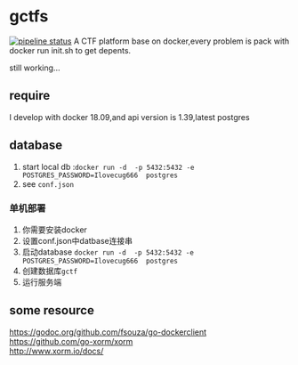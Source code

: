 # gctfs
[![pipeline status](https://gitlab.com/Windforce17/gctf/badges/master/pipeline.svg)](https://gitlab.com/Windforce17/gctf/commits/master)
A CTF platform base on docker,every problem is pack with docker
run init.sh to get depents.

still working...

## require
I develop with docker 18.09,and api version is 1.39,latest postgres
## database
1. start local db :`docker run -d  -p 5432:5432 -e POSTGRES_PASSWORD=Ilovecug666  postgres 
`
2. see `conf.json`

### 单机部署

1. 你需要安装docker
2. 设置conf.json中datbase连接串
3. 启动database `docker run -d  -p 5432:5432 -e POSTGRES_PASSWORD=Ilovecug666  postgres `
4. 创建数据库`gctf`
5. 运行服务端

## some resource
<https://godoc.org/github.com/fsouza/go-dockerclient>  
<https://github.com/go-xorm/xorm>  
<http://www.xorm.io/docs/>  